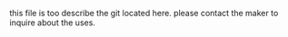 this file is too describe the git located here. please contact the maker to inquire about the uses.

